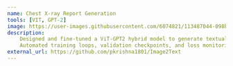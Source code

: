 ```yaml
---
name: Chest X-ray Report Generation
tools: [VIT, GPT-2]
image: https://user-images.githubusercontent.com/6074821/113487044-098b1280-94b6-11eb-93b0-f2bf3202010f.png
description:
    Designed and fine-tuned a ViT-GPT2 hybrid model to generate textual chest X-ray reports from medical images.
    Automated training loops, validation checkpoints, and loss monitoring to ensure robust model optimization
external_url: https://github.com/pkrishna1801/Image2Text
---
```


<!-- # The Movies Project

The Movies Project is something like **Netflix**, the only difference is that **it's not real**! It doesn't exist! I just created it to demonstrate how the **showcase** page looks like and how you can write whatever you want with full markdown support.

![preview](https://www.sketchappsources.com/resources/source-image/we-were-soldiers-landing-page-dbruggisser.jpg)

## Search Movies

![search](https://www.sketchappsources.com/resources/source-image/microsoft-windows-10-virtual-keyboard-diogo-sousa.png)

<p class="text-center">
{% include elements/button.html link="https://github.com/yousinix/portfolYOU" text="Learn More" %}
</p> -->